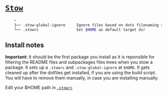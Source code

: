 # [`Stow`](https://www.gnu.org/software/stow/)

```sh
    ~
    ├── .stow-global-ignore     Ignore files based on dots filenaming scheme
    └── .stowrc                 Set $HOME as default target dir
```

## Install notes

**Important:**
It should be the first package you install as it is reponsible for filtering the
README files and subpackages files trees when you stow a package.  It sets up a
`.stowrc` and `.stow-global-ignore` at `$HOME`. It gets cleaned up after the
dotfiles get installed, if you are using the build script. You will have
to remove them manually, in case you are installing manually.

Edit your $HOME path in [`.stowrc`](.stowrc)

